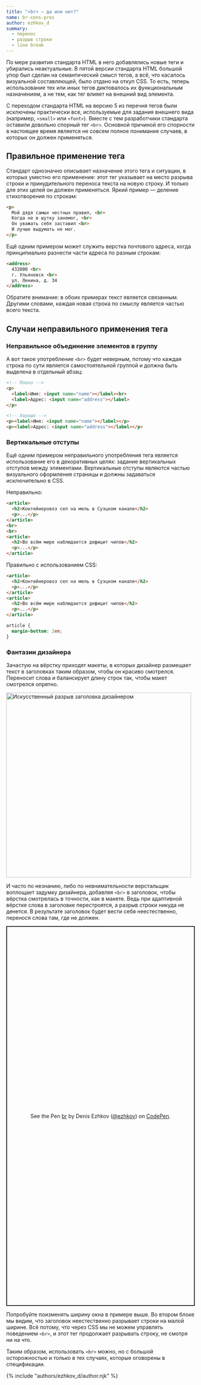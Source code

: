 ```yaml
---
title: "<br> — да или нет?"
name: br-cons-pros
author: ezhkov_d
summary:
  - перенос
  - разрыв строки
  - line break
---
```


По мере развития стандарта HTML в него добавлялись новые теги и убирались неактуальные. В пятой версии стандарта HTML большой упор был сделан на семантический смысл тегов, а всё, что касалось визуальной составляющей, было отдано на откуп CSS. То есть, теперь использование тех или иных тегов диктовалось их функциональным назначением, а не тем, как тег влияет на внешний вид элемента.

С переходом стандарта HTML на версию 5 из перечня тегов были исключены практически все, используемые для задания внешнего вида (например, `<small>` или `<font>`). Вместе с тем разработчики стандарта оставили довольно спорный тег `<br>`. Основной причиной его спорности в настоящее время является не совсем полное понимание случаев, в которых он должен применяться.

## Правильное применение тега

Стандарт однозначно описывает назначение этого тега и ситуации, в которых уместно его применение: этот тег указывает на место разрыва строки и принудительного переноса текста на новую строку. И только для этих целей он должен применяться. Яркий пример — деление стихотворения по строкам:

```html
<p>
  Мой дядя самых честных правил, <br>
  Когда не в шутку занемог, <br>
  Он уважать себя заставил <br>
  И лучше выдумать не мог.
</p>
```

Ещё одним примером может служить верстка почтового адреса, когда принципиально разнести части адреса по разным строкам:

```html
<address>
  432000 <br>
  г. Ульяновск <br>
  ул. Ленина, д. 34
</address>
```

Обратите внимание: в обоих примерах текст является связанным. Другими словами, каждая новая строка по смыслу является частью всего текста.

## Случаи неправильного применения тега

### Неправильное объединение элементов в группу

А вот такое употребление `<br>` будет неверным, потому что каждая строка по сути является самостоятельной группой и должна быть выделена в отдельный абзац:

```html
<!-- Плохо -->
<p>
  <label>Имя: <input name="name"></label><br>
  <label>Адрес: <input name="address"></label>
</p>

<!-- Хорошо -->
<p><label>Имя: <input name="name"></label></p>
<p><label>Адрес: <input name="address"></label></p>
```

### Вертикальные отступы

Ещё одним примером неправильного употребления тега является использование его в декоративных целях: задание вертикальных отступов между элементами. Вертикальные отступы являются частью визуального оформления страницы и должны задаваться исключительно в CSS.

Неправильно:
```html
<article>
  <h2>Контейнеровоз сел на мель в Суэцком канале</h2>
  <p>...</p>
</article>
<br>
<br>
<article>
  <h2>Во всём мире наблюдается дефицит чипов</h2>
  <p>...</p>
</article>
```

Правильно с использованием CSS:
```html
<article>
  <h2>Контейнеровоз сел на мель в Суэцком канале</h2>
  <p>...</p>
</article>
<article>
  <h2>Во всём мире наблюдается дефицит чипов</h2>
  <p>...</p>
</article>
```
```css
article {
  margin-bottom: 2em;
}
```

### Фантазии дизайнера

Зачастую на вёрстку приходят макеты, в которых дизайнер размещает текст в заголовках таким образом, чтобы он красиво смотрелся. Переносит слова и балансирует длину строк так, чтобы макет смотрелся опрятно.

<img src="/assets/images/posts/br-cons-pros/article.png" alt="Искусственный разрыв заголовка дизайнером" width="494"/>

И часто по незнанию, либо по невнимательности верстальщик воплощает задумку дизайнера, добавляя `<br>` в заголовок, чтобы вёрстка смотрелась в точности, как в макете. Ведь при адаптивной вёрстке слова в заголовке перестроятся, а разрыв строки никуда не денется. В результате заголовок будет вести себя неестественно, перенося слова там, где не должен.

<p class="codepen" data-height="1015" data-theme-id="light" data-default-tab="result" data-user="ezhkov" data-slug-hash="gOgPRPg" style="height: 1015px; box-sizing: border-box; display: flex; align-items: center; justify-content: center; border: 2px solid; margin: 1em 0; padding: 1em;" data-pen-title="br">
  <span>See the Pen <a href="https://codepen.io/ezhkov/pen/gOgPRPg">
  br</a> by Denis Ezhkov (<a href="https://codepen.io/ezhkov">@ezhkov</a>)
  on <a href="https://codepen.io">CodePen</a>.</span>
</p>
<script async src="https://cpwebassets.codepen.io/assets/embed/ei.js"></script>

Попробуйте поизменять ширину окна в примере выше. Во втором блоке мы видим, что заголовок неестественно разрывает строки на малой ширине. Всё потому, что через CSS мы не можем управлять поведением `<br>`, и этот тег продолжает разрывать строку, не смотря ни на что.

Таким образом, использовать `<br>` можно, но с большой осторожностью и только в тех случаях, которые оговорены в спецификации.

{% include "authors/ezhkov_d/author.njk" %}
